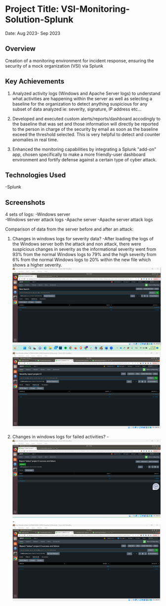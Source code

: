 # Project Title: VSI-Monitoring-Solution-Splunk
Date: Aug 2023- Sep 2023


## Overview
Creation of a monitoring environment for incident response, ensuring the security of a mock organization (VSI) via Splunk

## Key Achievements
1) Analyzed activity logs (Windows and Apache Server logs) to understand what activities are happening within the server as well as selecting a baseline for the organization to detect anything suspicious for any subset of data analyzed ie: severity, signature, IP address etc...

2) Developed and executed custom alerts/reports/dashboard accodingly to the baseline that was set and those information will directly be reported to the person in charge of the security by email as soon as the baseline exceed the threshold selected. This is very helpful to detect and counter anomalies in real time.

3) Enhanced the monitoring capabilities by integrating a Splunk "add-on" app, chosen specifically to make a more friendly-user dashboard environment and fortify defense against a certain type of cyber attack.

## Technologies Used
-Splunk


## Screenshots
4 sets of logs: 
-Windows server  
-Windows server attack logs
-Apache server
-Apache server attack logs

Comparison of data from the server before and after an attack:
1) Changes in windows logs for severity data?
-After loading the logs of the Windows server both the attack and non attack, there were suspicious changes in severity as the informational severity went from 93% from the normal Windows logs to 79% and the high severity from 6% from the normal Windows logs to 20% within the new file which shows a higher severity.
![Severity data report](./Severity_normal_logs.png)
![Severity data report](./Severity_attack_logs.png)

2) Changes in windows logs for failed activities?
-![Failed/Success activites](./Success_Failed_Activities_normal_logs.png)
-![Failed/Success activites](./Success_Failed_Activities_attack_logs.png)








